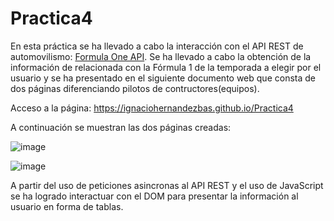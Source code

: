 # Practica4 

En esta práctica se ha llevado a cabo la interacción con el API REST de automovilismo: [Formula One API](https://documenter.getpostman.com/view/11586746/SztEa7bL).
Se ha llevado a cabo la obtención de la información de relacionada con la Fórmula 1 de la temporada a elegir por el usuario y se ha presentado en el siguiente documento web que consta de dos páginas diferenciando pilotos de contructores(equipos).

Acceso a la página: https://ignaciohernandezbas.github.io/Practica4

A continuación se muestran las dos páginas creadas:
 
![image](https://user-images.githubusercontent.com/91118338/155415446-0bf1a305-5c6e-453b-a4b0-fc7ded38af36.png)



![image](https://user-images.githubusercontent.com/91118338/155415589-51a4ffbf-6a43-48c1-b141-dbe832c5dac1.png)



A partir del uso de peticiones asincronas al API REST y el uso de JavaScript se ha logrado interactuar con el DOM para presentar la información al usuario en forma de tablas.
